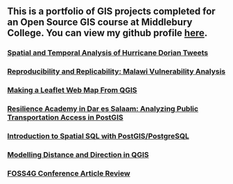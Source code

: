 ## This is a portfolio of GIS projects completed for an Open Source GIS course at Middlebury College. You can view my github profile [here](https://github.com/derrickburt).

### [Spatial and Temporal Analysis of Hurricane Dorian Tweets](twitter/twitter.md)

### [Reproducibility and Replicability: Malawi Vulnerability Analysis](malawi/malawi.md)

### [Making a Leaflet Web Map From QGIS](leaflet/leaflet.md)

### [Resilience Academy in Dar es Salaam: Analyzing Public Transportation Access in PostGIS](SQL/DSlab/DSLAB.md)

### [Introduction to Spatial SQL with PostGIS/PostgreSQL](SQL/introSQL/introSQL.md)

### [Modelling Distance and Direction in QGIS](qgisModel/qgisModel.md)

### [FOSS4G Conference Article Review](blog/foss4greview.md)
